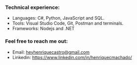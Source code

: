 ### Technical experience:

- Languages: C#, Python, JavaScript and SQL. 
- Tools: Visual Studio Code, Git, Postman and terminals.
- Frameworks: Nodejs and .NET

### Feel free to reach me out: 
- Email: heyhenriquecastro@gmail.com
- Linkedin: https://www.linkedin.com/in/henriquecmachado/
